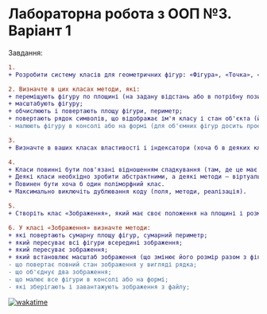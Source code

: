 # Лабораторна робота з ООП №3. Варіант 1
Завдання:

```diff
1.
+ Розробити систему класів для геометричних фігур: «Фігура», «Точка», «Коло» «Коло зафарбоване», «Еліпс», «Конус», «Усічений конус».

2. Визначте в цих класах методи, які:
+ переміщують фігуру по площині (на задану відстань або в потрібну позицію);
+ масштабують фігуру;
+ обчислюють і повертають площу фігури, периметр;
+ повертають рядок символів, що відображає ім'я класу і стан об'єкта (його основні характеристики);
- малюють фігуру в консолі або на формі (для об'ємних фігур досить проекції, наприклад, ізометричної або діметріческой);

3.
+ Визначте в ваших класах властивості і індексатори (хоча б в деяких класах).

4.
+ Класи повинні бути пов'язані відношенням спадкування (там, де це має сенс).
+ Деякі класи необхідно зробити абстрактними, а деякі методи – віртуальними.
+ Повинен бути хоча б один поліморфний клас.
+ Максимально виключіть дублювання коду (поля, методи, реалізація).

5.
+ Створіть клас «Зображення», який має своє положення на площині і розмір, та володіє колекцією різних фігур. Елементами колекції можна буде зробити базовий поліморфний клас (таким чином, в одній колекції можна буде зберегти всі фігури зображення).

6. У класі «Зображення» визначте методи: 
+ які повертають сумарну площу фігур, сумарний периметр; 
+ який пересуває всі фігури всередині зображення; 
+ який пересуває зображення; 
+ який встановлює масштаб зображення (що змінює його розмір разом з фігурами зі збереженням пропорцій); 
- що повертає повний стан зображення у вигляді рядка; 
- що об'єднує два зображення;
- що малює все фігури в консолі або на формі; 
- які зберігають і завантажують зображення з файлу; 
```

[![wakatime](https://wakatime.com/badge/user/a995924e-72c2-4d7b-9983-240ede99d1e3/project/5e058a69-8c12-4f5b-bae2-037adde9493d.svg)](https://wakatime.com/badge/user/a995924e-72c2-4d7b-9983-240ede99d1e3/project/5e058a69-8c12-4f5b-bae2-037adde9493d)
